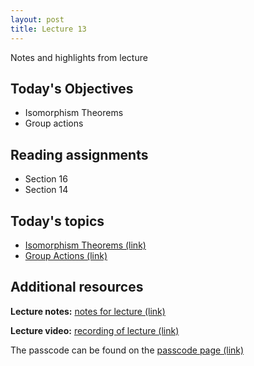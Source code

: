 ```yaml
---
layout: post
title: Lecture 13
---
```


Notes and highlights from lecture

## Today's Objectives

* Isomorphism Theorems
* Group actions

## Reading assignments

* Section 16
* Section 14

## Today's topics
* <a target="_parent" href="https://wcasper.github.io/math407spring2021/topics/isomorphism-theorems.html">Isomorphism Theorems (link)</a>
* <a target="_parent" href="https://wcasper.github.io/math407spring2021/topics/group-actions.html">Group Actions (link)</a>

## Additional resources

**Lecture notes:** <a target="_parent" href="https://wcasper.github.io/math407spring2021/extras/notes/407-lecture13.pdf">notes for lecture (link)</a>


**Lecture video:** <a target="_parent" href="https://fullerton.zoom.us/rec/share/EnsH7prTG7ddIF_RCB58gnxJi8vtrgB90y_IHb10BF9YhkVp9Dp81ScuJkCfxAbM.c2MD5NUhuKL7yCuO">recording of lecture (link)</a>

The passcode can be found on the <a target="_parent" href="https://csufullerton.instructure.com/courses/3087997/pages/video-lecture-keys">passcode page (link)</a>





